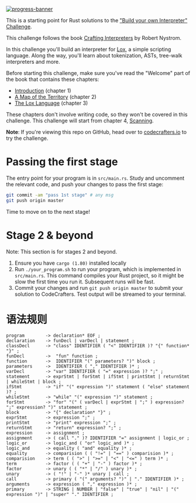 [![progress-banner](https://backend.codecrafters.io/progress/interpreter/8d765034-7919-48b1-9284-9873700572c6)](https://app.codecrafters.io/users/codecrafters-bot?r=2qF)

This is a starting point for Rust solutions to the
["Build your own Interpreter" Challenge](https://app.codecrafters.io/courses/interpreter/overview).

This challenge follows the book
[Crafting Interpreters](https://craftinginterpreters.com/) by Robert Nystrom.

In this challenge you'll build an interpreter for
[Lox](https://craftinginterpreters.com/the-lox-language.html), a simple
scripting language. Along the way, you'll learn about tokenization, ASTs,
tree-walk interpreters and more.

Before starting this challenge, make sure you've read the "Welcome" part of the
book that contains these chapters:

- [Introduction](https://craftinginterpreters.com/introduction.html) (chapter 1)
- [A Map of the Territory](https://craftinginterpreters.com/a-map-of-the-territory.html)
  (chapter 2)
- [The Lox Language](https://craftinginterpreters.com/the-lox-language.html)
  (chapter 3)

These chapters don't involve writing code, so they won't be covered in this
challenge. This challenge will start from chapter 4,
[Scanning](https://craftinginterpreters.com/scanning.html).

**Note**: If you're viewing this repo on GitHub, head over to
[codecrafters.io](https://codecrafters.io) to try the challenge.

# Passing the first stage

The entry point for your program is in `src/main.rs`. Study and uncomment the
relevant code, and push your changes to pass the first stage:

```sh
git commit -am "pass 1st stage" # any msg
git push origin master
```

Time to move on to the next stage!

# Stage 2 & beyond

Note: This section is for stages 2 and beyond.

1. Ensure you have `cargo (1.80)` installed locally
2. Run `./your_program.sh` to run your program, which is implemented in
   `src/main.rs`. This command compiles your Rust project, so it might be slow
   the first time you run it. Subsequent runs will be fast.
3. Commit your changes and run `git push origin master` to submit your solution
   to CodeCrafters. Test output will be streamed to your terminal.

# 语法规则

```
program        -> declaration* EOF ;
declaration    -> funDecl | varDecl | statement ;
classDecl      -> "class" IDENTIFIER ( "<" IDENTIFIER )? "{" function* "}" ;
funDecl        ->  "fun" function ;
function       ->  IDENTIFIER "(" parameters? ")" block ;
parameters     ->  IDENTIFIER ( "," IDENTIFIER )* ;
varDecl        -> "var" IDENTIFIER ( "=" expression )? ";" ;
statement      -> exprStmt | forStmt | ifStmt | printStmt | returnStmt | whileStmt | block ;
ifStmt         -> "if" "(" expression ")" statement ( "else" statement )? ;
whileStmt      -> "while" "(" expression ")" statement ;
forStmt        -> "for" "(" ( varDecl | exprStmt | ";" ) expression? ";" expression? ")" statement ;
block          -> "{" declaration* "}" ;
exprStmt       -> expression ";" ;
printStmt      -> "print" expression ";" ;
returnStmt     -> "return" expression? ";" ;
expression     -> assignment ;
assignment     -> ( call "." )? IDENTIFIER "=" assignment | logic_or ;
logic_or       -> logic_and ( "or" logic_and )* ;
logic_and      -> equality ( "and" equality )* ;
equality       -> comparision ( ( "!=" | "==" ) comparision )* ;
comparision    -> term ( ( ">" | ">=" | "<" | "<=" ) term )* ;
term           -> factor ( ( "+" | "-" ) factor )* ;
factor         -> unary ( ( "*" | "/" ) unary )* ;
unary          -> ( "!" | "-" )* unary | call ;
call           -> primary ( "(" arguments? ")" | "." IDENTIFIER )* ;
arguments      -> expression ( "," expression )* ;
primary        -> STRING | NUMBER | "false" | "true" | "nil" | "(" expression ")" | "super" "." IDENTIFIER ;
```
